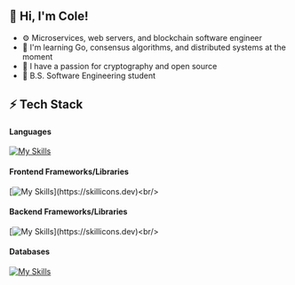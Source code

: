 <!-- Level 1: Simplie Bio and stats -->

## 👋 Hi, I'm Cole!
- ⚙️ Microservices, web servers, and blockchain software engineer
- 💭 I'm learning Go, consensus algorithms, and distributed systems at the moment <br/>
- 🔑 I have a passion for cryptography and open source
- 📘 B.S. Software Engineering student


<!-- Level 2/3: -->
## ⚡️ Tech Stack
#### Languages
[![My Skills](https://skillicons.dev/icons?i=go,ts,rust,java,py)](https://skillicons.dev)<br/>

####  Frontend Frameworks/Libraries
[![My Skills](https://skillicons.dev/icons?i=react,angular,htmx,tailwind,)](https://skillicons.dev)<br/>

#### Backend Frameworks/Libraries
[![My Skills](https://skillicons.dev/icons?i=nextjs,express,spring,django,)](https://skillicons.dev)<br/>

#### Databases
[![My Skills](https://skillicons.dev/icons?i=mongodb,postgres,mysql,firebase,supabase)](https://skillicons.dev)<br/>





